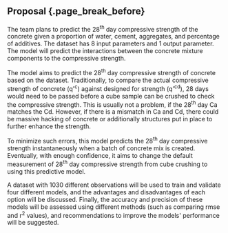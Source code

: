 ## Proposal {.page_break_before}

The team plans to predict the 28<sup>th</sup> day compressive strength of the concrete given a proportion of water, cement, aggregates, and percentage of additives. The dataset has 8 input parameters and 1 output parameter. The model will predict the interactions between the concrete mixture components to the compressive strength. 

The model aims to predict the 28<sup>th</sup> day compressive strength of concrete based on the dataset. Traditionally, to compare the actual compressive strength of concrete (q'<sup>c</sup>) against designed for strength (q'<sup>cd</sup>), 28 days would need to be passed before a cube sample can be crushed to check the compressive strength. This is usually not a problem, if the 28<sup>th</sup> day Ca matches the Cd. However, if there is a mismatch in Ca and Cd, there could be massive hacking of concrete or additionally structures put in place to further enhance the strength.

To minimize such errors, this model predicts the 28<sup>th</sup> day compressive strength instantaneously when a batch of concrete mix is created. Eventually, with enough confidence, it aims to change the default measurement of 28<sup>th</sup> day compressive strength from cube crushing to using this predictive model. 

A dataset with 1030 different observations will be used to train and validate four different models, and the advantages and disadvantages of each option will be discussed. Finally, the accuracy and precision of these models will be assessed using different methods (such as comparing rmse and r<sup>2</sup> values), and recommendations to improve the models' performance will be suggested. 